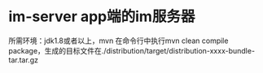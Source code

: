 # im-server app端的im服务器
所需环境：jdk1.8或者以上，mvn
在命令行中执行mvn clean compile package，生成的目标文件在./distribution/target/distribution-xxxx-bundle-tar.tar.gz
